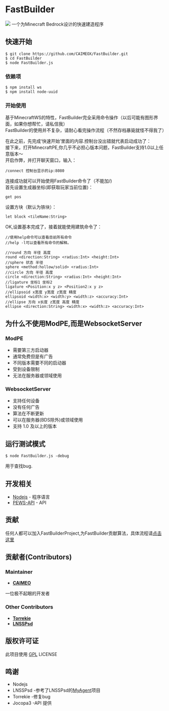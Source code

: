 # FastBuilder
![](https://coding.net/u/CAIMEO/p/FastBuilder/git/raw/master/images/FastBuilder.jpg)
一个为Minecraft Bedrock设计的快速建造程序

## 快速开始

```
$ git clone https://github.com/CAIMEOX/FastBuilder.git
$ cd FastBuilder
$ node FastBuilder.js
```

### 依赖项

```
$ npm install ws
$ npm install node-uuid
```

### 开始使用

基于MinecraftWS的特性，FastBuilder完全采用命令操作（以后可能有图形界面，如果你想帮忙，请私信我）  
FastBuilder的使用并不复杂，请耐心看完操作流程（不然存档暴毙就怪不得我了）

在此之前，先完成‘快速开始’里面的内容.控制台没出错就代表启动成功了：  
接下来，打开MinecraftPE,你几乎不必担心版本问题，FastBuilder支持1.0以上任意版本～  
开启作弊，并打开聊天窗口，输入：  
```
/connect 控制台显示的ip:8080
```

连接成功就可以开始使用FastBuilder命令了（不能加/)  
首先设置生成器坐标(即获取玩家当前位置)：  
```
get pos
```
设置方块（默认为铁块）：  
```
let block <tileName:String>
```
OK,设置基本完成了，接着就能使用建筑命令了：  
```
//使用help命令可以查看目前所有命令
//help -l可以查看所有命令的解释。

//round 方向 半径 高度
round <direction:String> <radius:Int> <height:Int>
//sphere 状态 半径
sphere <method:hollow/solid> <radius:Int>
//circle 方向 半径 高度
circle <direction:String> <radius:Int> <height:Int>
//ligature 坐标1 坐标2
ligature <Position:x y z> <Position2:x y z>
//ellipsoid x宽度 y宽度 z宽度 精度
ellipsoid <width:x> <width:y> <width:z> <accuracy:Int>
//ellipse 方向 x长度 z宽度 高度 精度
ellipse <direction:String> <width:x> <width:z> <accuracy:Int>
```
## 为什么不使用ModPE,而是WebsocketServer

### ModPE
* 需要第三方启动器
* 通常免费但是有广告
* 不同版本需要不同的启动器 
* 受到设备限制
* 无法在服务器或领域使用 

### WebsocketServer
* 支持任何设备
* 没有任何广告
* 算法在不断更新
* 可以在服务器(BDS除外)或领域使用
* 支持 1.0 及以上的版本

## 运行测试模式

```
$ node FastBuilder.js -debug
```
用于查找bug.

## 开发相关

* [Nodejs](http://nodejs.org) - 程序语言
* [PEWS-API](https://github.com/jocopa3/PEWS-API.git) - API

## 贡献

任何人都可以加入FastBuilderProject,为FastBuilder贡献算法，具体流程请[点击这里](https://github.com/CAIMEOX/FastBuilder/wiki/contribute)

## 贡献者(Contributors)
### Maintainer
* [**CAIMEO**](https://github.com/CAIMEOX)

一位极不起眼的开发者

### Other Contributors
* [**Torrekie**](https://github.com/Torrekie)
* [**LNSSPsd**](https://github.com/LNSSPsd)
## 版权许可证

此项目使用  [GPL](LICENSE.md) LICENSE

## 鸣谢

* Nodejs
* LNSSPsd  -参考了LNSSPsd的[MyAgent](https://github.com/mcpews/MyAgent.git)项目
* Torrekie  -修复bug
* Jocopa3  -API 提供

